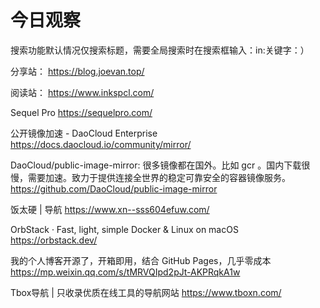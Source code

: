 # 今日观察

搜索功能默认情况仅搜索标题，需要全局搜索时在搜索框输入：in:关键字：）  

分享站： https://blog.joevan.top/  

阅读站： https://www.inkspcl.com/  

Sequel Pro  https://sequelpro.com/    

公开镜像加速 - DaoCloud Enterprise  https://docs.daocloud.io/community/mirror/    

DaoCloud/public-image-mirror: 很多镜像都在国外。比如 gcr 。国内下载很慢，需要加速。致力于提供连接全世界的稳定可靠安全的容器镜像服务。  https://github.com/DaoCloud/public-image-mirror    

饭太硬 | 导航  https://www.xn--sss604efuw.com/  

OrbStack · Fast, light, simple Docker & Linux on macOS  https://orbstack.dev/  

我的个人博客开源了，开箱即用，结合 GitHub Pages，几乎零成本  https://mp.weixin.qq.com/s/tMRVQIpd2pJt-AKPRqkA1w  

Tbox导航 | 只收录优质在线工具的导航网站  https://www.tboxn.com/    
